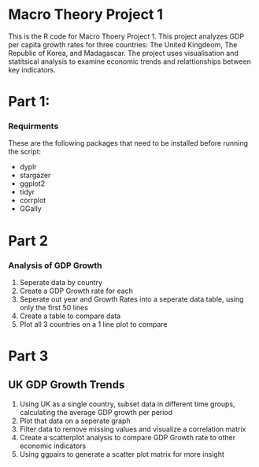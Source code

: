 # Macro Theory Project 1

This is the R code for Macro Thoery Project 1. This project analyzes GDP per capita growth rates for three countries: The United Kingdeom, The Republic of Korea, and Madagascar. 
The project uses visualisation and statitsical analysis to examine economic trends and relattionships between key indicators. 


#  Part 1:
### Requirments
These are the following packages that need to be installed before running the script:
- dyplr
- stargazer
- ggplot2
- tidyr
- corrplot
- GGally

# Part 2
### Analysis of GDP Growth

1. Seperate data by country
2. Create a GDP Growth rate for each
3. Seperate out year and Growth Rates into a seperate data table, using only the first 50 lines
4. Create a table to compare data
5. Plot all 3 countries on a 1 line plot to compare

# Part 3

## UK GDP Growth Trends

1. Using UK as a single country, subset data in different time groups, calculating the average GDP growth per period
2. Plot that data on a seperate graph
3. Filter data to remove missing values and visualize a correlation matrix
4. Create a scatterplot analysis to compare GDP Growth rate to other economic indicators
5. Using ggpairs to generate a scatter plot matrix for more insight

